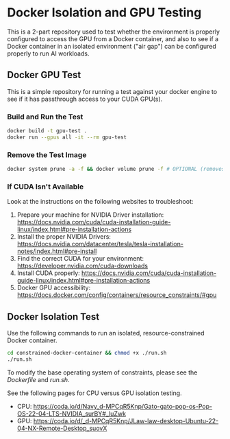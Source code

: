 # Docker Isolation and GPU Testing

This is a 2-part repository used to test whether the environment is properly configured to access the GPU from a Docker container, and also to see if a Docker container in an isolated environment ("air gap") can be configured properly to run AI workloads.

## Docker GPU Test

This is a simple repository for running a test against your docker engine to see if it has passthrough access to your CUDA GPU(s).

### Build and Run the Test

```bash
docker build -t gpu-test .
docker run --gpus all -it --rm gpu-test
```

### Remove the Test Image

```bash
docker system prune -a -f && docker volume prune -f # OPTIONAL (removes all unused containers, images, and volumes)
```

### If CUDA Isn't Available

Look at the instructions on the following websites to troubleshoot:

1. Prepare your machine for NVIDIA Driver installation: https://docs.nvidia.com/cuda/cuda-installation-guide-linux/index.html#pre-installation-actions
2. Install the proper NVIDIA Drivers: https://docs.nvidia.com/datacenter/tesla/tesla-installation-notes/index.html#pre-install
3. Find the correct CUDA for your environment: https://developer.nvidia.com/cuda-downloads
4. Install CUDA properly: https://docs.nvidia.com/cuda/cuda-installation-guide-linux/index.html#pre-installation-actions
5. Docker GPU accessibility: https://docs.docker.com/config/containers/resource_constraints/#gpu

## Docker Isolation Test

Use the following commands to run an isolated, resource-constrained Docker container.

```bash
cd constrained-docker-container && chmod +x ./run.sh
./run.sh
```

To modify the base operating system of constraints, please see the _Dockerfile_ and _run.sh_.

See the following pages for CPU versus GPU isolation testing.

* CPU: https://coda.io/d/Navy_d-MPCqR5Knp/Gato-gato-pop-os-Pop-OS-22-04-LTS-NVIDIA_surBY#_luZwk
* GPU: https://coda.io/d/_d-MPCqR5Knp/JLaw-law-desktop-Ubuntu-22-04-NX-Remote-Desktop_suovX